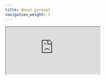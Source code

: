 ```yaml
---
title: About pyraset
navigation_weight: 1
---
```


<iframe class="tbi" src="https://raw.githubusercontent.com/gofunky/pyraset/master/README.md">
</iframe>
